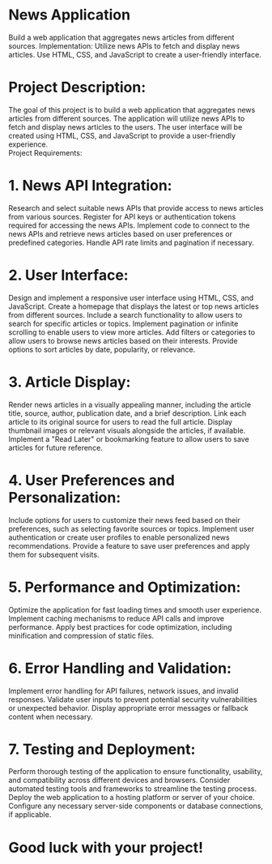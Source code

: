 # News Application
Build a web application that aggregates news articles from different sources. Implementation: Utilize news APIs to fetch and display news articles. Use HTML, CSS, and JavaScript to create a user-friendly interface.
<br>
# Project Description:
The goal of this project is to build a web application that aggregates news articles from different sources. The application will utilize news APIs to fetch and display news articles to the users. The user interface will be created using HTML, CSS, and JavaScript to provide a user-friendly experience.
<br>
Project Requirements:
# 1. News API Integration:
Research and select suitable news APIs that provide access to news articles from various sources. Register for API keys or authentication tokens required for accessing the news APIs. Implement code to connect to the news APIs and retrieve news articles based on user preferences or predefined categories. Handle API rate limits and pagination if necessary.
<br>
# 2. User Interface:
Design and implement a responsive user interface using HTML, CSS, and JavaScript. Create a homepage that displays the latest or top news articles from different sources. Include a search functionality to allow users to search for specific articles or topics. Implement pagination or infinite scrolling to enable users to view more articles. Add filters or categories to allow users to browse news articles based on their interests. Provide options to sort articles by date, popularity, or relevance.
<br>
# 3. Article Display:
Render news articles in a visually appealing manner, including the article title, source, author, publication date, and a brief description. Link each article to its original source for users to read the full article. Display thumbnail images or relevant visuals alongside the articles, if available. Implement a "Read Later" or bookmarking feature to allow users to save articles for future reference.
<br>
# 4. User Preferences and Personalization:
Include options for users to customize their news feed based on their preferences, such as selecting favorite sources or topics. Implement user authentication or create user profiles to enable personalized news recommendations. Provide a feature to save user preferences and apply them for subsequent visits.
<br>
# 5. Performance and Optimization:
Optimize the application for fast loading times and smooth user experience. Implement caching mechanisms to reduce API calls and improve performance. Apply best practices for code optimization, including minification and compression of static files.
<br>
# 6. Error Handling and Validation:
Implement error handling for API failures, network issues, and invalid responses. Validate user inputs to prevent potential security vulnerabilities or unexpected behavior. Display appropriate error messages or fallback content when necessary.
<br>
# 7. Testing and Deployment:
Perform thorough testing of the application to ensure functionality, usability, and compatibility across different devices and browsers. Consider automated testing tools and frameworks to streamline the testing process. Deploy the web application to a hosting platform or server of your choice. Configure any necessary server-side components or database connections, if applicable.
<br>
# Good luck with your project!

